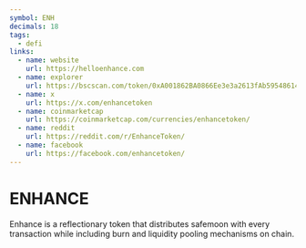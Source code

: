```yaml
---
symbol: ENH
decimals: 18
tags:
  - defi
links:
  - name: website
    url: https://helloenhance.com
  - name: explorer
    url: https://bscscan.com/token/0xA001862BA0866Ee3e3a2613fAb5954861452B9Bf
  - name: x
    url: https://x.com/enhancetoken
  - name: coinmarketcap
    url: https://coinmarketcap.com/currencies/enhancetoken/
  - name: reddit
    url: https://reddit.com/r/EnhanceToken/
  - name: facebook
    url: https://facebook.com/enhancetoken/
---
```


# ENHANCE

Enhance is a reflectionary token that distributes safemoon with every transaction while including burn and liquidity pooling mechanisms on chain.
